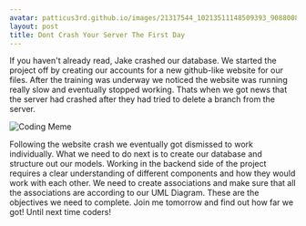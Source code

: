 ```yaml
---
avatar: patticus3rd.github.io/images/21317544_10213511148509393_9088008624167242695_n.jpg
layout: post
title: Dont Crash Your Server The First Day
---
```


If you haven't already read, Jake crashed our database. We started the project off by creating our accounts for a new github-like website for our files.  After the training was underway we noticed the website was running really slow and eventually stopped working.  Thats when we got news that the server had crashed after they had tried to delete a branch from the server. 

![Coding Meme](patticus3rd.github.io/images/coding.jpg)

Following the website crash we eventually got dismissed to work individually.  What we need to do next is to create our database and structure out our models.  Working in the backend side of the project requires a clear understanding of different components and how they would work with each other.  We need to create associations and make sure that all the associations are according to our UML Diagram. These are the objectives we need to complete.  Join me tomorrow and find out how far we got!  Until next time coders!

